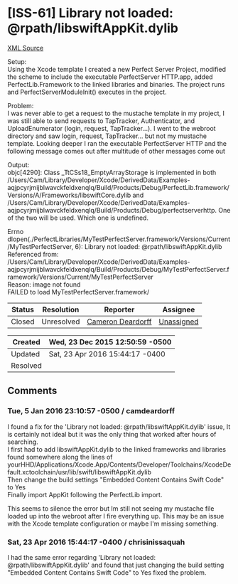 # [ISS-61] Library not loaded: @rpath/libswiftAppKit.dylib

[XML Source](../xml/ISS-61.xml)
<p><p>Setup:<br/>
Using the Xcode template I created a new Perfect Server Project, modified the scheme to include the executable PerfectServer HTTP.app, added PerfectLib.Framework to the linked libraries and binaries. The project runs and PerfectServerModuleInit() executes in the project.</p>

<p>Problem:<br/>
I was never able to get a request to the mustache template in my project, I was still able to send requests to TapTracker, Authenticator, and UploadEnumerator (login, request, TapTracker...). I went to the webroot directory and saw login, request, TapTracker... but not my mustache template. Looking deeper I ran the executable PerfectServer HTTP and the following message comes out after multitude of other messages come out</p>

<p>Output:<br/>
objc<span class="error">&#91;4290&#93;</span>: Class _TtCSs18_EmptyArrayStorage is implemented in both /Users/Cam/Library/Developer/Xcode/DerivedData/Examples-aqjpcyrjmijblwavckfeldxenqlq/Build/Products/Debug/PerfectLib.framework/Versions/A/Frameworks/libswiftCore.dylib and /Users/Cam/Library/Developer/Xcode/DerivedData/Examples-aqjpcyrjmijblwavckfeldxenqlq/Build/Products/Debug/perfectserverhttp. One of the two will be used. Which one is undefined.</p>

<p>Errno dlopen(./PerfectLibraries/MyTestPerfectServer.framework/Versions/Current/MyTestPerfectServer, 6): Library not loaded: @rpath/libswiftAppKit.dylib<br/>
  Referenced from: /Users/Cam/Library/Developer/Xcode/DerivedData/Examples-aqjpcyrjmijblwavckfeldxenqlq/Build/Products/Debug/MyTestPerfectServer.framework/Versions/Current/MyTestPerfectServer<br/>
  Reason: image not found<br/>
FAILED to load MyTestPerfectServer.framework/</p></p>





Status|Resolution|Reporter|Assignee
------|----------|--------|--------
Closed|Unresolved|[Cameron Deardorff](camdeardorff)|[Unassigned]($-1)





Created|Wed, 23 Dec 2015 12:50:59 -0500
-------|--------------
Updated|Sat, 23 Apr 2016 15:44:17 -0400
Resolved|


## Comments




### Tue, 5 Jan 2016 23:10:57 -0500 / camdeardorff 

<p><p>I found a fix for the 'Library not loaded: @rpath/libswiftAppKit.dylib' issue, It is certainly not ideal but it was the only thing that worked after hours of searching. <br/>
I first had to add libswiftAppKit.dylib to the linked frameworks and libraries found somewhere along the lines of yourHHD/Applications/Xcode.App/Contents/Developer/Toolchains/XcodeDefault.xctoolchain/usr/lib/swift/libswiftAppKit.dylib<br/>
Then change the build settings "Embedded Content Contains Swift Code" to Yes<br/>
Finally import AppKit following the PerfectLib import.</p>

<p>This seems to silence the error but Im still not seeing my mustache file loaded up into the webroot after I fire everything up. This may be an issue with the Xcode template configuration or maybe I'm missing something.</p></p>


### Sat, 23 Apr 2016 15:44:17 -0400 / chrisinissaquah 

<p><p>I had the same error regarding 'Library not loaded: @rpath/libswiftAppKit.dylib' and found that just changing the build setting "Embedded Content Contains Swift Code" to Yes fixed the problem.</p></p>


